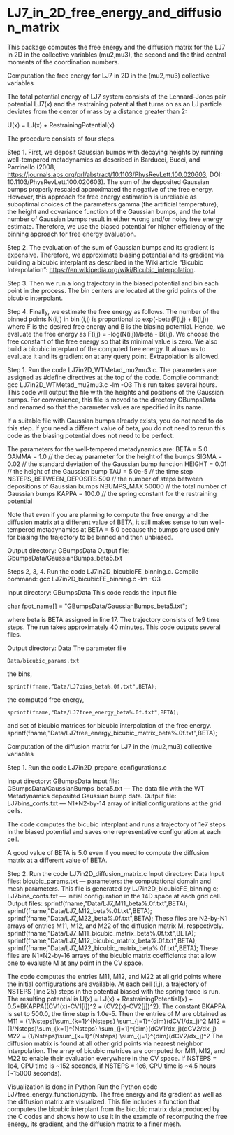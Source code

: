 # LJ7_in_2D_free_energy_and_diffusion_matrix
This package computes the free energy and the diffusion matrix for the LJ7 in 2D in the collective variables (mu2,mu3), the second and the third central moments of the coordination numbers.

Computation the free energy for LJ7 in 2D in the (mu2,mu3) collective variables

The total potential energy of LJ7 system consists of the Lennard-Jones pair potential LJ7(x) and the restraining potential that turns on as an LJ particle deviates from the center of mass by a distance greater than 2:

U(x) = LJ(x) + RestrainingPotential(x)

The procedure consists of four steps. 

Step 1. First, we deposit Gaussian bumps with decaying heights by running well-tempered metadynamics as described in Barducci, Bucci, and Parrinello (2008, https://journals.aps.org/prl/abstract/10.1103/PhysRevLett.100.020603,
DOI: 10.1103/PhysRevLett.100.020603).
The sum of the deposited Gaussian bumps properly rescaled approximated the negative of the free energy. However, this approach for free energy estimation is unreliable as  suboptimal choices of the parameters gamma (the artificial temperature), the height and covariance function of the Gaussian bumps, and the total number of Gaussian bumps result in either wrong and/or noisy free energy estimate. Therefore, we use the biased potential for higher efficiency of the binning approach for free energy evaluation.
 
Step 2. The evaluation of the sum of Gaussian bumps and its gradient is expensive. Therefore, we approximate biasing potential and its gradient via building a bicubic interplant as described in the Wiki article “Bicubic Interpolation”: https://en.wikipedia.org/wiki/Bicubic_interpolation.

Step 3. Then we run a long trajectory in the biased potential and bin each point in the process. The bin centers are located at the grid points of the bicubic interpolant.

Step 4. Finally, we estimate the free energy as follows.
The number of the binned points N(i,j) in bin (i,j) is proportional to exp(-beta(F(i,j) + B(i,j)) where F is the desired free energy and B is the biasing potential.
Hence, we evaluate the free energy as
F(i,j) = -log(N(i,j))/beta - B(i,j).
We choose the free constant of the free energy so that its minimal value is zero.
We also build a bicubic interplant of the computed free energy. It allows us to evaluate it and its gradient on at any query point. Extrapolation is allowed.

Step 1. 
Run the code LJ7in2D_WTMetad_mu2mu3.c.
The parameters are assigned as #define directives at the top of the code.
Compile command:  gcc LJ7in2D_WTMetad_mu2mu3.c -lm -O3
This run takes several hours.
This code will output the file with the heights and positions of the Gaussian bumps. For convenience, this file is moved to the directory GBumpsData and renamed so that the parameter values are specified in its name.

If a suitable file with Gaussian bumps already exists, you do not need to do this step. If you need a different value of beta, you do not need to rerun this code as the biasing potential does not need to be perfect.

The parameters for the well-tempered metadynamics are:
BETA = 5.0
GAMMA = 1.0 // the decay parameter for the height of the bumps
SIGMA = 0.02 // the standard deviation of the Gaussian bump function
HEIGHT = 0.01 // the height of the Gaussian bump
TAU = 5.0e-5 // the time step
NSTEPS_BETWEEN_DEPOSITS 500 // the number of steps between depositions of Gaussian bumps
NBUMPS_MAX 50000 // the total number of Gaussian bumps
KAPPA = 100.0 // the spring constant for the restraining potential

Note that even if you are planning to compute the free energy and the diffusion matrix at a different value of BETA, it still makes sense to tun well-tempered metadynamics at BETA = 5.0 because the bumps are used only for biasing the trajectory to be binned and then unbiased.

Output directory: GBumpsData
Output file: GbumpsData/GaussianBumps_beta5.txt


Steps 2, 3, 4. 
Run the code LJ7in2D_bicubicFE_binning.c.
Compile command: gcc LJ7in2D_bicubicFE_binning.c -lm -O3

Input directory: GBumpsData
This code reads the input file 

char fpot_name[] = "GBumpsData/GaussianBumps_beta5.txt";

 where beta is BETA assigned in line 17.
The trajectory consists of 1e9 time steps. The run takes approximately 40 minutes.
This code outputs several files.

Output directory: Data
The parameter file

	Data/bicubic_params.txt
 
the bins, 

	sprintf(fname,”Data/LJ7bins_beta%.0f.txt",BETA);

the computed free energy, 

	sprintf(fname,"Data/LJ7free_energy_beta%.0f.txt",BETA);

and set of bicubic matrices for bicubic interpolation of the free energy. 
		sprintf(fname,"Data/LJ7free_energy_bicubic_matrix_beta%.0f.txt",BETA);


Computation of the diffusion matrix for LJ7 in the (mu2,mu3) collective variables

Step 1.
Run the code LJ7in2D_prepare_configurations.c

Input directory: GBumpsData
Input file: 
	GBumpsData/GaussianBumps_beta5.txt — The data file with the WT Metadynamics deposited Gaussian bump data.
Output file: 
	LJ7bins_confs.txt — N1*N2-by-14 array of initial configurations at the grid cells.
	
The code computes the bicubic interplant and runs a trajectory of 1e7 steps in the biased potential and saves one representative configuration at each cell.

A good value of BETA is 5.0 even if you need to compute the diffusion matrix at a different value of BETA.



Step 2. 
Run the code LJ7in2D_diffusion_matrix.c
Input directory: Data
Input files: 
	bicubic_params.txt — parameters: the computational domain and mesh parameters. This file is generated by LJ7in2D_bicubicFE_binning.c;
	LJ7bins_confs.txt — initial configuration in the 14D space at each grid cell.
Output files:
	sprintf(fname,"Data/LJ7_M11_beta%.0f.txt",BETA);
	sprintf(fname,"Data/LJ7_M12_beta%.0f.txt",BETA);
	sprintf(fname,"Data/LJ7_M22_beta%.0f.txt",BETA);
These files are N2-by-N1 arrays of entries M11, M12, and M22 of the diffusion matrix M, respectively.	
	sprintf(fname,"Data/LJ7_M11_bicubic_matrix_beta%.0f.txt",BETA);
	sprintf(fname,"Data/LJ7_M12_bicubic_matrix_beta%.0f.txt",BETA);
	sprintf(fname,"Data/LJ7_M22_bicubic_matrix_beta%.0f.txt",BETA);
These files are N1*N2-by-16 arrays of the bicubic matrix coefficients that allow one to evaluate M at any point in the CV space.

The code computes the entries M11, M12, and M22 at all grid points where the initial configurations are available.
At each cell (i,j), a trajectory of NSTEPS (line 25) steps in the potential biased with the spring force is run. The resulting potential is 
U(x) = LJ(x) + RestrainingPotential(x) + 
0.5*BKAPPA((CV1(x)-CV1[i])^2 + (CV2(x)-CV2[j])^2).
The constant BKAPPA is set to 500.0, the time step is 1.0e-5.
Then the entries of M are obtained as
M11 = (1/Nsteps)\sum_{k=1}^{Nsteps} \sum_{j=1}^{dim}(dCV1/dx_j)^2
M12 = (1/Nsteps)\sum_{k=1}^{Nsteps} \sum_{j=1}^{dim}(dCV1/dx_j)(dCV2/dx_j)
M22 = (1/Nsteps)\sum_{k=1}^{Nsteps} \sum_{j=1}^{dim}(dCV2/dx_j)^2
The diffusion matrix is found at all other grid points via nearest neighbor interpolation.
The array of bicubic matrices are computed for M11, M12, and M22 to enable their evaluation everywhere in the CV space.
If NSTEPS = 1e4, CPU time is ~152 seconds, if NSTEPS = 1e6, CPU time is ~4.5 hours (~15000 seconds).


Visualization is done in Python
Run the Python code LJ7free_energy_function.ipynb.
The free energy and its gradient as well as the diffusion matrix are visualized.
This file includes a function that computes the bicubic interplant from the bicubic matrix data produced by the C codes and shows how to use it in the example of recomputing the free energy, its gradient, and the diffusion matrix to a finer mesh.

